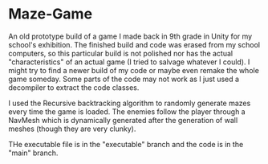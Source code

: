 # Maze-Game
An old prototype build of a game I made back in 9th grade in Unity for my school's exhibition. The finished build and code was erased from my school computers, so this particular build is not polished nor has the actual "characteristics" of an actual game (I tried to salvage whatever I could). I might try to find a newer build of my code or maybe even remake the whole game someday. Some parts of the code may not work as I just used a decompiler to extract the code classes.

I used the Recursive backtracking algorithm to randomly generate mazes every time the game is loaded. The enemies follow the player through a NavMesh which is dynamically generated after the generation of wall meshes (though they are very clunky).

THe executable file is in the "executable" branch and the code is in the "main" branch.
